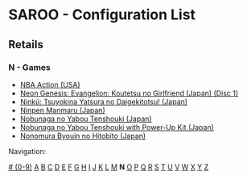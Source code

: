 # SAROO - Configuration List

## Retails

### N - Games

- [NBA Action (USA)](../../../Regions/Retails/USA/MK-81103/README.md)
- [Neon Genesis: Evangelion: Koutetsu no Girlfriend (Japan) (Disc 1)](../../../Regions/Retails/Japan/GS-9194/README.md)
- [Ninkū: Tsuyokina Yatsura no Daigekitotsu! (Japan)](../../../Regions/Retails/Japan/GS-9036/README.md)
- [Ninpen Manmaru (Japan)](../../../Regions/Retails/Japan/T-35502G/README.md)
- [Nobunaga no Yabou Tenshouki (Japan)](../../../Regions/Retails/Japan/T-7605G/README.md)
- [Nobunaga no Yabou Tenshouki with Power-Up Kit (Japan)](../../../Regions/Retails/Japan/T-7643G/README.md)
- [Nonomura Byouin no Hitobito (Japan)](../../../Regions/Retails/Japan/T-28001G/README.md)

Navigation:

[# (0-9)](./09.md) [A](./A.md) [B](./B.md) [C](./C.md) [D](./D.md) [E](./E.md) [F](./F.md) [G](./G.md) [H](./H.md) [I](./I.md) [J](./J.md) [K](./K.md) [L](./L.md) [M](./M.md) **N** [O](./O.md) [P](./P.md) [Q](./Q.md) [R](./R.md) [S](./S.md) [T](./T.md) [U](./U.md) [V](./V.md) [W](./W.md) [X](./X.md) [Y](./Y.md) [Z](./Z.md)

